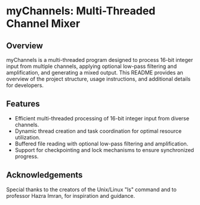 # myChannels: Multi-Threaded Channel Mixer
## Overview
myChannels is a multi-threaded program designed to process 16-bit integer input from multiple channels, applying optional low-pass filtering and amplification, and generating a mixed output. This README provides an overview of the project structure, usage instructions, and additional details for developers.

## Features
- Efficient multi-threaded processing of 16-bit integer input from diverse channels.
- Dynamic thread creation and task coordination for optimal resource utilization.
- Buffered file reading with optional low-pass filtering and amplification.
- Support for checkpointing and lock mechanisms to ensure synchronized progress.

## Acknowledgements
Special thanks to the creators of the Unix/Linux "ls" command and to professor Hazra Imran, for inspiration and guidance.
